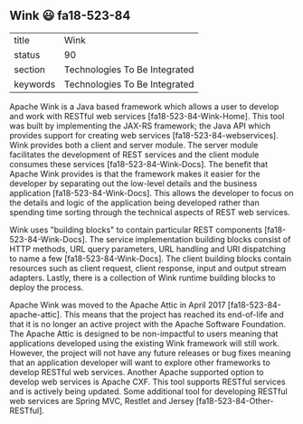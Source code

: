 ## Wink :smiley: fa18-523-84


|          |                               |
| -------- | ----------------------------- |
| title    | Wink                          | 
| status   | 90                            |
| section  | Technologies To Be Integrated |
| keywords | Technologies To Be Integrated |



Apache Wink is a Java based framework which allows a user to develop
and work with RESTful web services [fa18-523-84-Wink-Home].  This tool
was built by implementing the JAX-RS framework; the Java API which
provides support for creating web services [fa18-523-84-webservices].
Wink provides both a client and server module.  The server module
facilitates the development of REST services and the client module
consumes these services [fa18-523-84-Wink-Docs]. The benefit that
Apache Wink provides is that the framework makes it easier for the
developer by separating out the low-level details and the business
application [fa18-523-84-Wink-Docs].  This allows the developer to
focus on the details and logic of the application being developed
rather than spending time sorting through the technical aspects of
REST web services.

Wink uses "building blocks" to contain particular REST components
[fa18-523-84-Wink-Docs].  The service implementation building blocks
consist of HTTP methods, URL query parameters, URL handling and URI
dispatching to name a few [fa18-523-84-Wink-Docs].  The client
building blocks contain resources such as client request, client
response, input and output stream adapters.  Lastly, there is a
collection of Wink runtime building blocks to deploy the process.

Apache Wink was moved to the Apache Attic in April 2017
[fa18-523-84-apache-attic].  This means that the project has reached
its end-of-life and that it is no longer an active project with the
Apache Software Foundation.  The Apache Attic is designed to be
non-impactful to users meaning that applications developed using the
existing Wink framework will still work.  However, the project will
not have any future releases or bug fixes meaning that an application
developer will want to explore other frameworks to develop RESTful web
services.  Another Apache supported option to develop web services is
Apache CXF.  This tool supports RESTful services and is actively being
updated.  Some additional tool for developing RESTful web services are
Spring MVC, Restlet and Jersey [fa18-523-84-Other-RESTful].

